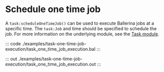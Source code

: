 # Schedule one time job

A  `task:scheduleOneTimeJob()` can be used to execute Ballerina jobs at a specific time.
The `task:Job` and time should be specified to schedule the job.
For more information on the underlying module, 
see the [Task module](https://docs.central.ballerina.io/ballerina/task/latest/).


::: code ./examples/task-one-time-job-execution/task_one_time_job_execution.bal :::

::: out ./examples/task-one-time-job-execution/task_one_time_job_execution.out :::